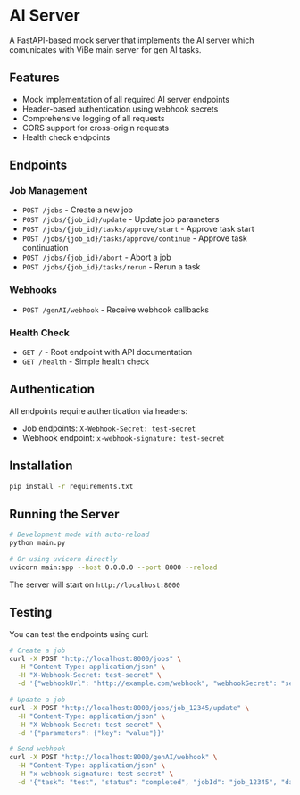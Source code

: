 # AI Server

A FastAPI-based mock server that implements the AI server which comunicates with ViBe main server for gen AI tasks.

## Features

- Mock implementation of all required AI server endpoints
- Header-based authentication using webhook secrets
- Comprehensive logging of all requests
- CORS support for cross-origin requests
- Health check endpoints

## Endpoints

### Job Management
- `POST /jobs` - Create a new job
- `POST /jobs/{job_id}/update` - Update job parameters
- `POST /jobs/{job_id}/tasks/approve/start` - Approve task start
- `POST /jobs/{job_id}/tasks/approve/continue` - Approve task continuation
- `POST /jobs/{job_id}/abort` - Abort a job
- `POST /jobs/{job_id}/tasks/rerun` - Rerun a task

### Webhooks
- `POST /genAI/webhook` - Receive webhook callbacks

### Health Check
- `GET /` - Root endpoint with API documentation
- `GET /health` - Simple health check

## Authentication

All endpoints require authentication via headers:
- Job endpoints: `X-Webhook-Secret: test-secret`
- Webhook endpoint: `x-webhook-signature: test-secret`

## Installation

```bash
pip install -r requirements.txt
```

## Running the Server

```bash
# Development mode with auto-reload
python main.py

# Or using uvicorn directly
uvicorn main:app --host 0.0.0.0 --port 8000 --reload
```

The server will start on `http://localhost:8000`

## Testing

You can test the endpoints using curl:

```bash
# Create a job
curl -X POST "http://localhost:8000/jobs" \
  -H "Content-Type: application/json" \
  -H "X-Webhook-Secret: test-secret" \
  -d '{"webhookUrl": "http://example.com/webhook", "webhookSecret": "secret"}'

# Update a job
curl -X POST "http://localhost:8000/jobs/job_12345/update" \
  -H "Content-Type: application/json" \
  -H "X-Webhook-Secret: test-secret" \
  -d '{"parameters": {"key": "value"}}'

# Send webhook
curl -X POST "http://localhost:8000/genAI/webhook" \
  -H "Content-Type: application/json" \
  -H "x-webhook-signature: test-secret" \
  -d '{"task": "test", "status": "completed", "jobId": "job_12345", "data": {}}'
```
